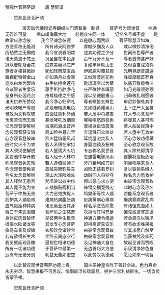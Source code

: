   赞观世音菩萨颂
　　唐 慧智译




　　赞观世音菩萨颂

　　　　唐天后代佛授记寺翻经沙门慧智奉　制译
　　菩萨号为观世音　　神通无碍难可量
　　摇山竭海震大地　　悲愍众生同一体
　　记忆名号福不虚　　是故常应称念彼
　　我今至诚念彼德　　以是敬心而赞叹
　　菩萨智慧深如海　　方便善权无能测
　　所有诸天阿修罗　　摩睺罗伽及人众
　　咸以微妙清净偈　　历劫赞之无懈倦
　　我今宣说春阳颂　　述其功德之少分
　　世间形色尊严者　　诸天莫逾于梵王
　　况圣自在本色身　　百千万分不及一
　　尊者首饰甚严好　　冠以曼陀及金花
　　虹霓美丽以庄严　　复如半月映山王
　　又似百宝成须弥　　尊者身相甚微妙
　　犹如轻雨笼宝岳　　伊尼鹿彩覆其肩
　　光明晃朗普周遍　　巍巍挺特若金山
　　亦如满月处虚空　　又似薝波迦花色
　　胜彼摩醯首罗身　　徒以白龙为璎珞
　　右手执持金莲花　　毗琉璃宝以为茎
　　以慈开敷极香洁　　令诸智者生爱乐
　　尊手所持胜净花　　庄严殊妙甚晖丽
　　如月光曜须弥顶　　圣身所处莲花台
　　由尊福德之所感　　我以至诚殷重心
　　归命敬礼赐愿者　　诸天供养所赞叹
　　我今净心归命礼　　尊者螺髻玄蜂色
　　牟尼妙像处其中　　光明映曜严尊首
　　如烧珊瑚流电色　　又如雌黄耀黑山
　　上下庄严大圣身　　冒敢为文称叹彼
　　四面狂象利牙齿　　若人居中将被害
　　其人专心念菩萨　　舍离苦恼而无畏
　　暴龙哮吼放烟毒　　嘊喍嗔怒厉恶色
　　将噬其人甚可怖　　忆念观音便解脱
　　海潮风浪出音声　　摩竭巨鱼皆震激
　　若人船破误落中　　念彼观音获安隐
　　高山险谷悬岩里　　奔流溅石众难处
　　若人堕中无救护　　心念观音登彼岸
　　烈火猛焰恶风起　　延烧屋宅焚及人
　　至心念彼功德藏　　应时灾火不为害
　　若人系缚在牢狱　　身婴枷锁及杻械
　　至心称念观音故　　其人须臾便解脱
　　若人堕落大火坑　　专志称名观世音
　　其人除热得清净　　犹若池中华开敷
　　若人经于大林中　　忽遇雷电骤风雨
　　霹雳将烧极危殆　　称念观音免灾难
　　若人逢值猛师子　　牙爪铦利如刀剑
　　嗔目吼唤来食人　　称念观音便免害
　　恶贼突厥弥戾车　　凶险无慈若罗刹
　　复以铁锁系缚人　　称名发念皆解脱
　　深山大泽险难处　　劫贼伺人将抄夺
　　称名念力愿救护　　其人释然无患苦
　　咒呾谗讼拟中伤　　恒以恶心求方便
　　由彼常念观音故　　其人竟不能为害
　　斗战旗鼓两相当　　锋镝交横竞残刃
　　此时心念及称名　　菩萨于中施无畏
　　大力恶鬼执捉人　　鸠槃荼等饮人髓
　　若能系念观音者　　拥护其人销疫难
　　鬼病热病腹胀病　　疳病黄病心痛病
　　癞病癫病霍乱病　　血气羸瘦种种病
　　诸恶黑业缠其身　　称名系念皆除愈
　　有诸饿鬼腹如山　　唇口干焦饥渴恼
　　菩萨见之生慈悲　　次第令其得充足
　　饿鬼或遭寒冻逼　　身体皮肉皆破坏
　　举彼两手生极苦　　神通方便令熅适
　　若金翅鸟以嘴爪　　搏撮水陆诸龙等
　　其龙专心念菩萨　　即得离苦获安乐
　　若有欲求胜果报　　象马车乘及奴婢
　　衣服饮食诸珍宝　　由彼常念观音故
　　应其求愿自然至　　若有欲得长生术
　　坐卧云间恣空行　　由彼常念观音故
　　当获神咒及仙药　　我见壁画观音像
　　遍视色相诸功德　　及见神通大自在
　　故起至诚而赞叹　　所有一切诸功德
　　于菩萨中最第一　　无边善巧大方便
　　示现清净妙色身　　远离有无诸分别
　　利益无量如虚空　　以此赞叹功德藏
　　愿证如来一切智

　　以此赞叹观世音菩萨功德上资。
　　国主圣神皇帝陛下善转金轮。色力寿命永无穷尽。智慧果报不可思议。恒御阎浮长居震旦。拥护三宝利益群生。一切含灵皆蒙圣福。

　　赞观世音菩萨颂



